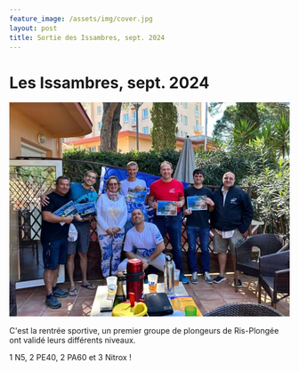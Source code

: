 ```yaml
---
feature_image: /assets/img/cover.jpg
layout: post
title: Sortie des Issambres, sept. 2024
---
```


# Les Issambres, sept. 2024

![l'équipe des Issambres](/assets/img/IMG_D5DAADF66CA8-1.jpeg)

C'est la rentrée sportive, un premier groupe de plongeurs de Ris-Plongée ont validé leurs différents niveaux.

1 N5, 2 PE40, 2 PA60 et 3 Nitrox !
